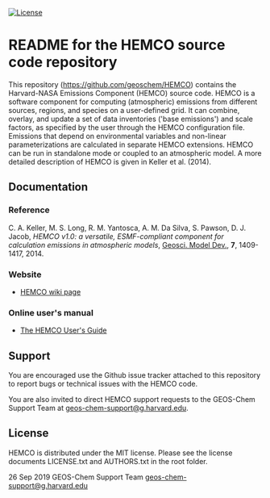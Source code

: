 [![License](https://img.shields.io/badge/License-MIT-blue.svg)](https://github.com/geoschem/geos-chem/blob/master/LICENSE.txt)

# README for the HEMCO source code repository

This repository (https://github.com/geoschem/HEMCO) contains the Harvard-NASA Emissions Component (HEMCO) source code. HEMCO is a software component for computing (atmospheric) emissions from different sources, regions, and species on a user-defined grid. It can combine, overlay, and update a set of data inventories ('base emissions') and scale factors, as specified by the user through the HEMCO configuration file. Emissions that depend on environmental variables and non-linear  parameterizations are calculated in separate HEMCO extensions. HEMCO can be run in standalone mode or coupled to an atmospheric model. A more detailed description of HEMCO is given in Keller et al. (2014).

## Documentation

### Reference

C. A. Keller, M. S. Long, R. M. Yantosca, A. M. Da Silva, S. Pawson, D. J. Jacob, *HEMCO v1.0: a versatile,
ESMF-compliant component for calculation emissions in atmospheric models*, <u>Geosci. Model Dev.</u>, **7**, 1409-1417, 2014.

### Website

  * [HEMCO wiki page](http://wiki.seas.harvard.edu/geos-chem/index.php/HEMCO)

### Online user's manual

  * [The HEMCO User's Guide](http://wiki.seas.harvard.edu/geos-chem/index.php/The_HEMCO_User%27s_Guide)


## Support

You are encouraged use the Github issue tracker attached to this repository to report  bugs or technical issues with the HEMCO code.

You are also invited to direct HEMCO support requests to the GEOS-Chem Support Team at geos-chem-support@g.harvard.edu.

## License

HEMCO is distributed under the MIT license. Please see the license documents LICENSE.txt and AUTHORS.txt in the root folder.


26 Sep 2019
GEOS-Chem Support Team
geos-chem-support@g.harvard.edu
